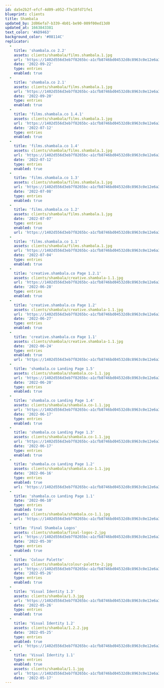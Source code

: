 ```yaml
---
id: da5e2b2f-efcf-4d09-a952-f7e18fd71fe1
blueprint: clients
title: Shambala
updated_by: 2d06efa7-b339-4b01-be90-009f00ed13d0
updated_at: 1663843381
text_color: '#AD9463'
background_color: '#08114C'
replicator:
  -
    title: 'shambala.co 2.2'
    assets: clients/shambala/films.shambala.1.jpg
    url: 'https://1402d556d3eb7f8265bc-a1cfb8746bd04532d8c8963c0e12e6a3.ssl.cf3.rackcdn.com/shambala.co%202.2.pdf'
    date: '2022-09-22'
    type: entries
    enabled: true
  -
    title: 'shambala.co 2.1'
    assets: clients/shambala/films.shambala.1.jpg
    url: 'https://1402d556d3eb7f8265bc-a1cfb8746bd04532d8c8963c0e12e6a3.ssl.cf3.rackcdn.com/shambala.co%202.1.pdf'
    date: '2022-09-20'
    type: entries
    enabled: true
  -
    title: 'films.shambala.co 1.4.1'
    assets: clients/shambala/films.shambala.1.jpg
    url: 'https://1402d556d3eb7f8265bc-a1cfb8746bd04532d8c8963c0e12e6a3.ssl.cf3.rackcdn.com/films.shambala.co%20presentation%201.4.1.pdf'
    date: '2022-07-12'
    type: entries
    enabled: true
  -
    title: 'films.shambala.co 1.4'
    assets: clients/shambala/films.shambala.1.jpg
    url: 'https://1402d556d3eb7f8265bc-a1cfb8746bd04532d8c8963c0e12e6a3.ssl.cf3.rackcdn.com/films.shambala.co%20presentation%201.4.pdf'
    date: '2022-07-12'
    type: entries
    enabled: true
  -
    title: 'films.shambala.co 1.3'
    assets: clients/shambala/films.shambala.1.jpg
    url: 'https://1402d556d3eb7f8265bc-a1cfb8746bd04532d8c8963c0e12e6a3.ssl.cf3.rackcdn.com/films.shambala.co%20presentation%201.3.pdf'
    date: '2022-07-08'
    type: entries
    enabled: true
  -
    title: 'films.shambala.co 1.2'
    assets: clients/shambala/films.shambala.1.jpg
    date: '2022-07-07'
    type: entries
    enabled: true
    url: 'https://1402d556d3eb7f8265bc-a1cfb8746bd04532d8c8963c0e12e6a3.ssl.cf3.rackcdn.com/films.shambala.co%20presentation%201.2.1.pdf'
  -
    title: 'films.shambala.co 1.1'
    assets: clients/shambala/films.shambala.1.jpg
    url: 'https://1402d556d3eb7f8265bc-a1cfb8746bd04532d8c8963c0e12e6a3.ssl.cf3.rackcdn.com/films.shambala.co%20presentation%201.1.pdf'
    date: '2022-07-04'
    type: entries
    enabled: true
  -
    title: 'creative.shambala.co Page 1.2.1'
    assets: clients/shambala/creative.shambala-1.1.jpg
    url: 'https://1402d556d3eb7f8265bc-a1cfb8746bd04532d8c8963c0e12e6a3.ssl.cf3.rackcdn.com/creative.shambala.co%20Presentation%201.2.1.pdf'
    date: '2022-06-28'
    type: entries
    enabled: true
  -
    title: 'creative.shambala.co Page 1.2'
    assets: clients/shambala/creative.shambala-1.1.jpg
    url: 'https://1402d556d3eb7f8265bc-a1cfb8746bd04532d8c8963c0e12e6a3.ssl.cf3.rackcdn.com/creative.shambala.co%20Presentation%201.2.pdf'
    date: '2022-06-27'
    type: entries
    enabled: true
  -
    title: 'creative.shambala.co Page 1.1'
    assets: clients/shambala/creative.shambala-1.1.jpg
    date: '2022-06-24'
    type: entries
    enabled: true
    url: 'https://1402d556d3eb7f8265bc-a1cfb8746bd04532d8c8963c0e12e6a3.ssl.cf3.rackcdn.com/creative.shambala.co%20Presentation%201.1.pdf'
  -
    title: 'shambala.co Landing Page 1.5'
    assets: clients/shambala/shambala.co-1.1.jpg
    url: 'https://1402d556d3eb7f8265bc-a1cfb8746bd04532d8c8963c0e12e6a3.ssl.cf3.rackcdn.com/shambala.co%20Presentation%201.5.pdf'
    date: '2022-06-20'
    type: entries
    enabled: true
  -
    title: 'shambala.co Landing Page 1.4'
    assets: clients/shambala/shambala.co-1.1.jpg
    url: 'https://1402d556d3eb7f8265bc-a1cfb8746bd04532d8c8963c0e12e6a3.ssl.cf3.rackcdn.com/shambala.co%20Presentation%201.4.pdf'
    date: '2022-06-17'
    type: entries
    enabled: true
  -
    title: 'shambala.co Landing Page 1.3'
    assets: clients/shambala/shambala.co-1.1.jpg
    url: 'https://1402d556d3eb7f8265bc-a1cfb8746bd04532d8c8963c0e12e6a3.ssl.cf3.rackcdn.com/shambala.co%20Presentation%201.2.1.pdf'
    date: '2022-06-17'
    type: entries
    enabled: true
  -
    title: 'shambala.co Landing Page 1.2'
    assets: clients/shambala/shambala.co-1.1.jpg
    date: '2022-06-16'
    type: entries
    enabled: true
    url: 'https://1402d556d3eb7f8265bc-a1cfb8746bd04532d8c8963c0e12e6a3.ssl.cf3.rackcdn.com/shambala.co%20Presentation%201.2.pdf'
  -
    title: 'shambala.co Landing Page 1.1'
    date: '2022-06-10'
    type: entries
    enabled: true
    assets: clients/shambala/shambala.co-1.1.jpg
    url: 'https://1402d556d3eb7f8265bc-a1cfb8746bd04532d8c8963c0e12e6a3.ssl.cf3.rackcdn.com/shambala.co%20Presentation%201.1.pdf'
  -
    title: 'Final Shambala Logos'
    assets: clients/shambala/final-logos-2.jpg
    url: 'https://1402d556d3eb7f8265bc-a1cfb8746bd04532d8c8963c0e12e6a3.ssl.cf3.rackcdn.com/Shambala%20Logos.zip'
    date: '2022-05-30'
    type: entries
    enabled: true
  -
    title: 'Colour Palette'
    assets: clients/shambala/colour-palette-2.jpg
    url: 'https://1402d556d3eb7f8265bc-a1cfb8746bd04532d8c8963c0e12e6a3.ssl.cf3.rackcdn.com/Shambala%20Revised%20Colour%20Palette.pdf'
    date: '2022-05-26'
    type: entries
    enabled: true
  -
    title: 'Visual Identity 1.3'
    assets: clients/shambala/1.3.jpg
    url: 'https://1402d556d3eb7f8265bc-a1cfb8746bd04532d8c8963c0e12e6a3.ssl.cf3.rackcdn.com/Shambala%20Presentation%201.3.pdf'
    date: '2022-05-26'
    type: entries
    enabled: true
  -
    title: 'Visual Identity 1.2'
    assets: clients/shambala/1.2.2.jpg
    date: '2022-05-25'
    type: entries
    enabled: true
    url: 'https://1402d556d3eb7f8265bc-a1cfb8746bd04532d8c8963c0e12e6a3.ssl.cf3.rackcdn.com/Shambala%20Presentation%201.2.pdf'
  -
    title: 'Visual Identity 1.1'
    type: entries
    enabled: true
    assets: clients/shambala/1.1.jpg
    url: 'https://1402d556d3eb7f8265bc-a1cfb8746bd04532d8c8963c0e12e6a3.ssl.cf3.rackcdn.com/Shambala%20Presentation%201.1.pdf'
    date: '2022-05-17'
---
```

